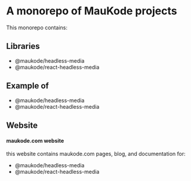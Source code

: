 # A monorepo of MauKode projects
This monorepo contains:
## Libraries
- @maukode/headless-media
- @maukode/react-headless-media

## Example of
- @maukode/headless-media
- @maukode/react-headless-media

## Website
#### maukode.com website
this website contains maukode.com pages, blog, and documentation for:
- @maukode/headless-media
- @maukode/react-headless-media